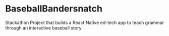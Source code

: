 # BaseballBandersnatch
Stackathon Project that builds a React Native ed-tech app to teach grammar through an interactive baseball story
